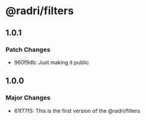 # @radri/filters

## 1.0.1

### Patch Changes

- 960f9db: Just making it public

## 1.0.0

### Major Changes

- 61f77f5: This is the first version of the @radri/filters
